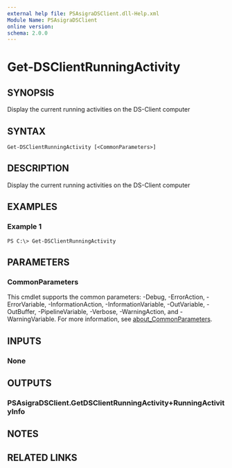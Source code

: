 ```yaml
---
external help file: PSAsigraDSClient.dll-Help.xml
Module Name: PSAsigraDSClient
online version:
schema: 2.0.0
---
```


# Get-DSClientRunningActivity

## SYNOPSIS
Display the current running activities on the DS-Client computer

## SYNTAX

```
Get-DSClientRunningActivity [<CommonParameters>]
```

## DESCRIPTION
Display the current running activities on the DS-Client computer

## EXAMPLES

### Example 1
```
PS C:\> Get-DSClientRunningActivity
```

## PARAMETERS

### CommonParameters
This cmdlet supports the common parameters: -Debug, -ErrorAction, -ErrorVariable, -InformationAction, -InformationVariable, -OutVariable, -OutBuffer, -PipelineVariable, -Verbose, -WarningAction, and -WarningVariable. For more information, see [about_CommonParameters](http://go.microsoft.com/fwlink/?LinkID=113216).

## INPUTS

### None
## OUTPUTS

### PSAsigraDSClient.GetDSClientRunningActivity+RunningActivityInfo

## NOTES

## RELATED LINKS
